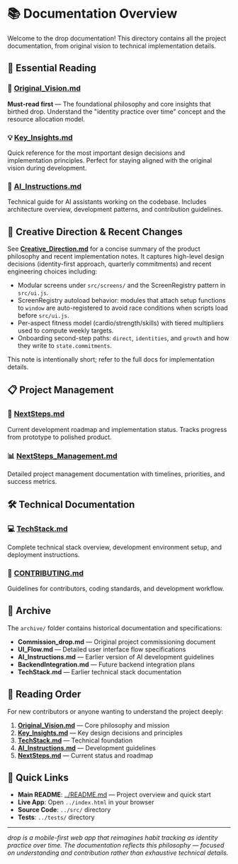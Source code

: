 # 📚 Documentation Overview

Welcome to the drop documentation! This directory contains all the project documentation, from original vision to technical implementation details.

## 📖 Essential Reading

### 🌟 **[Original_Vision.md](Original_Vision.md)**
**Must-read first** — The foundational philosophy and core insights that birthed drop. Understand the "identity practice over time" concept and the resource allocation model.

### 💡 **[Key_Insights.md](Key_Insights.md)**
Quick reference for the most important design decisions and implementation principles. Perfect for staying aligned with the original vision during development.

### 🤖 **[AI_Instructions.md](AI_Instructions.md)**
Technical guide for AI assistants working on the codebase. Includes architecture overview, development patterns, and contribution guidelines.

## 🧭 Creative Direction & Recent Changes

See **[Creative_Direction.md](Creative_Direction.md)** for a concise summary of the product philosophy and recent implementation notes. It captures high-level design decisions (identity-first approach, quarterly commitments) and recent engineering choices including:

- Modular screens under `src/screens/` and the ScreenRegistry pattern in `src/ui.js`.
- ScreenRegistry autoload behavior: modules that attach setup functions to `window` are auto-registered to avoid race conditions when scripts load before `src/ui.js`.
- Per-aspect fitness model (cardio/strength/skills) with tiered multipliers used to compute weekly targets.
- Onboarding second-step paths: `direct`, `identities`, and `growth` and how they write to `state.commitments`.

This note is intentionally short; refer to the full docs for implementation details.

## 📋 Project Management

### 🚀 **[NextSteps.md](NextSteps.md)**
Current development roadmap and implementation status. Tracks progress from prototype to polished product.

### 📊 **[NextSteps_Management.md](NextSteps_Management.md)**
Detailed project management documentation with timelines, priorities, and success metrics.

## 🛠 Technical Documentation

### 💻 **[TechStack.md](TechStack.md)**
Complete technical stack overview, development environment setup, and deployment instructions.

### 🎨 **[CONTRIBUTING.md](CONTRIBUTING.md)**
Guidelines for contributors, coding standards, and development workflow.

## 📁 Archive

The `archive/` folder contains historical documentation and specifications:

- **Commission_drop.md** — Original project commissioning document
- **UI_Flow.md** — Detailed user interface flow specifications
- **AI_Instructions.md** — Earlier version of AI development guidelines
- **BackendIntegration.md** — Future backend integration plans
- **TechStack.md** — Earlier technical stack documentation

## 📖 Reading Order

For new contributors or anyone wanting to understand the project deeply:

1. **[Original_Vision.md](Original_Vision.md)** — Core philosophy and mission
2. **[Key_Insights.md](Key_Insights.md)** — Key design decisions and principles
3. **[TechStack.md](TechStack.md)** — Technical foundation
4. **[AI_Instructions.md](AI_Instructions.md)** — Development guidelines
5. **[NextSteps.md](NextSteps.md)** — Current status and roadmap

## 🔗 Quick Links

- **Main README**: [../README.md](../README.md) — Project overview and quick start
- **Live App**: Open `../index.html` in your browser
- **Source Code**: `../src/` directory
- **Tests**: `../tests/` directory

---

*drop is a mobile-first web app that reimagines habit tracking as identity practice over time. The documentation reflects this philosophy — focused on understanding and contribution rather than exhaustive technical details.*